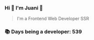 ### Hi 👋 I&#39;m Juani 🦁

> I&#39;m a Frontend Web Developer SSR

### 📚 Days being a developer: 539
